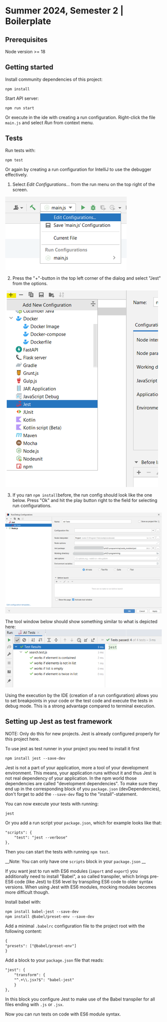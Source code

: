 # Summer 2024, Semester 2 | Boilerplate 

## Prerequisites

Node version >= 18

## Getting started

Install community dependencies of this project:

    npm install

Start API server:

    npm run start

Or execute in the ide with creating a run configuration. Right-click the file `main.js` and select *Run* from
context menu.

## Tests

Run tests with:

    npm test

Or again by creating a run configuration for IntelliJ to use the debugger effectively.

1. Select *Edit Configurations...* from the run menu on the top right of the screen.

![run-config-menu.png](docs/img/run-config-menu.png)

2. Press the "+"-button in the top left corner of the dialog and select "Jest" from the options.

![img.png](docs/img/add-jest-run-config.png)

3. If you ran `npm install`before, the run config should look like the one below. Press "Ok" and hit the play button right to the
   field for selecting run configurations.

![img.png](docs/img/config-jest-run-config.png)

The tool window below should show something similar to what is depicted here:
![img.png](docs/img/test-report.png)

Using the execution by the IDE (creation of a run configuration) allows you to set breakpoints in your code or the test
code and execute the tests in debug mode. This is a strong advantage compared to terminal execution.

## Setting up Jest as test framework

NOTE: Only do this for new projects. Jest is already configured properly for this project here.

To use jest as test runner in your project you need to install it first

    npm install jest --save-dev

Jest is not a part of your application, more a tool of your development environment. This means, your application runs
without it and thus Jest is not real dependency of your application. In the npm world those dependencies are called
"development dependencies". To make sure they end up in the corresponding block of you `package.json` (devDependencies),
don't forget to add the `--save-dev` flag to the "install"-statement.

You can now execute your tests with running:

    jest

Or you add a run script your `package.json`, which for example looks like that:

    "scripts": {
        "test": "jest --verbose"
    },

Then you can start the tests with running `npm test`.

__Note: You can only have one `scripts` block in your `package.json` __

If you want jest to run with ES6 modules (`import` and `export`) you additionally need to install "Babel", a so called
transpiler, which brings pre-ES6 code (like Jest) to ES6 level by transpiling ES6 code to older syntax versions. When
using Jest with ES6 modules, mocking modules becomes more difficult though.

Install babel with:

    npm install babel-jest --save-dev
    npm install @babel/preset-env --save-dev

Add a minimal `.babelrc` configuration file to the project root with the following content:

    {
    "presets": ["@babel/preset-env"]
    }

Add a block to your `package.json` file that reads:

    "jest": {
        "transform": {
        "^.+\\.jsx?$": "babel-jest"
        }
    },

In this block you configure Jest to make use of the Babel transpiler for all files ending with `.js` or `.jsx`.

Now you can run tests on code with ES6 module syntax.


